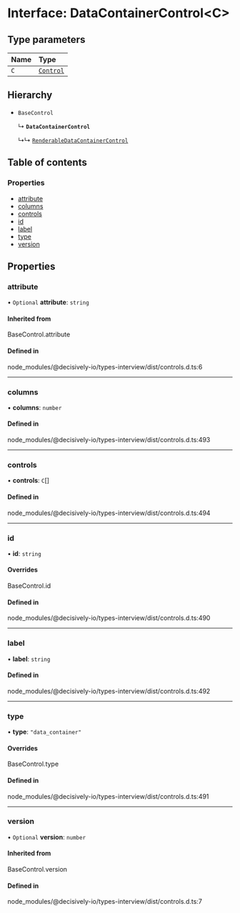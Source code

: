 # Interface: DataContainerControl<C\>

## Type parameters

| Name | Type |
| :------ | :------ |
| `C` | [`Control`](../wiki/Exports#control) |

## Hierarchy

- `BaseControl`

  ↳ **`DataContainerControl`**

  ↳↳ [`RenderableDataContainerControl`](../wiki/RenderableDataContainerControl)

## Table of contents

### Properties

- [attribute](../wiki/DataContainerControl#attribute)
- [columns](../wiki/DataContainerControl#columns)
- [controls](../wiki/DataContainerControl#controls)
- [id](../wiki/DataContainerControl#id)
- [label](../wiki/DataContainerControl#label)
- [type](../wiki/DataContainerControl#type)
- [version](../wiki/DataContainerControl#version)

## Properties

### attribute

• `Optional` **attribute**: `string`

#### Inherited from

BaseControl.attribute

#### Defined in

node_modules/@decisively-io/types-interview/dist/controls.d.ts:6

___

### columns

• **columns**: `number`

#### Defined in

node_modules/@decisively-io/types-interview/dist/controls.d.ts:493

___

### controls

• **controls**: `C`[]

#### Defined in

node_modules/@decisively-io/types-interview/dist/controls.d.ts:494

___

### id

• **id**: `string`

#### Overrides

BaseControl.id

#### Defined in

node_modules/@decisively-io/types-interview/dist/controls.d.ts:490

___

### label

• **label**: `string`

#### Defined in

node_modules/@decisively-io/types-interview/dist/controls.d.ts:492

___

### type

• **type**: ``"data_container"``

#### Overrides

BaseControl.type

#### Defined in

node_modules/@decisively-io/types-interview/dist/controls.d.ts:491

___

### version

• `Optional` **version**: `number`

#### Inherited from

BaseControl.version

#### Defined in

node_modules/@decisively-io/types-interview/dist/controls.d.ts:7
